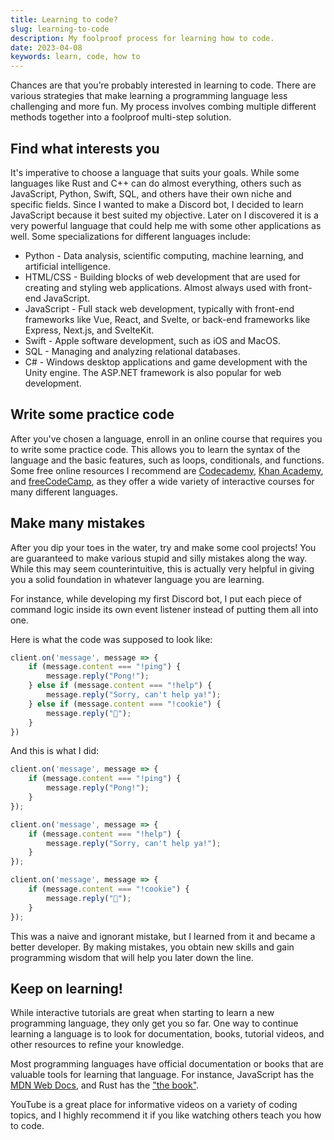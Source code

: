 ```yaml
---
title: Learning to code?
slug: learning-to-code
description: My foolproof process for learning how to code.
date: 2023-04-08
keywords: learn, code, how to
---
```


Chances are that you’re probably interested in learning to code. There are various strategies that make learning a programming language less challenging and more fun. My process involves combing multiple different methods together into a foolproof multi-step solution.

## Find what interests you

It's imperative to choose a language that suits your goals. While some languages like Rust and C++ can do almost everything, others such as JavaScript, Python, Swift, SQL, and others have their own niche and specific fields. Since I wanted to make a Discord bot, I decided to learn JavaScript because it best suited my objective. Later on I discovered it is a very powerful language that could help me with some other applications as well. Some specializations for different languages include:

- Python - Data analysis, scientific computing, machine learning, and artificial intelligence.
- HTML/CSS - Building blocks of web development that are used for creating and styling web applications. Almost always used with front-end JavaScript.
- JavaScript - Full stack web development, typically with front-end frameworks like Vue, React, and Svelte, or back-end frameworks like Express, Next.js, and SvelteKit.
- Swift - Apple software development, such as iOS and MacOS.
- SQL - Managing and analyzing relational databases.
- C# - Windows desktop applications and game development with the Unity engine. The ASP.NET framework is also popular for web development.

## Write some practice code

After you've chosen a language, enroll in an online course that requires you to write some practice code. This allows you to learn the syntax of the language and the basic features, such as loops, conditionals, and functions. Some free online resources I recommend are [Codecademy](https://www.codecademy.com/), [Khan Academy](https://www.khanacademy.org/computing/computer-programming), and [freeCodeCamp](https://www.freecodecamp.org/), as they offer a wide variety of interactive courses for many different languages.

## Make many mistakes

After you dip your toes in the water, try and make some cool projects! You are guaranteed to make various stupid and silly mistakes along the way. While this may seem counterintuitive, this is actually very helpful in giving you a solid foundation in whatever language you are learning.

For instance, while developing my first Discord bot, I put each piece of command logic inside its own event listener instead of putting them all into one.

Here is what the code was supposed to look like:

```js:index.js
client.on('message', message => {
    if (message.content === "!ping") {
        message.reply("Pong!");
    } else if (message.content === "!help") {
        message.reply("Sorry, can't help ya!");
    } else if (message.content === "!cookie") {
        message.reply("🍪");
    }
})
```

And this is what I did:

```js:index.js
client.on('message', message => {
    if (message.content === "!ping") {
        message.reply("Pong!");
    }
});

client.on('message', message => {
    if (message.content === "!help") {
        message.reply("Sorry, can't help ya!");
    }
});

client.on('message', message => {
    if (message.content === "!cookie") {
        message.reply("🍪");
    }
});
```

This was a naive and ignorant mistake, but I learned from it and became a better developer. By making mistakes, you obtain new skills and gain programming wisdom that will help you later down the line.

## Keep on learning!

While interactive tutorials are great when starting to learn a new programming language, they only get you so far. One way to continue learning a language is to look for documentation, books, tutorial videos, and other resources to refine your knowledge.

Most programming languages have official documentation or books that are valuable tools for learning that language. For instance, JavaScript has the [MDN Web Docs](https://developer.mozilla.org/en-US/docs/Web/javascript), and Rust has the ["the book"](https://doc.rust-lang.org/book/).

YouTube is a great place for informative videos on a variety of coding topics, and I highly recommend it if you like watching others teach you how to code.
